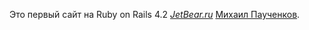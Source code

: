 Это первый сайт на Ruby on Rails 4.2
[*JetBear.ru*](http://JetBear.Ru/)
 [Михаил Паученков](http://JetBear.Ru/).